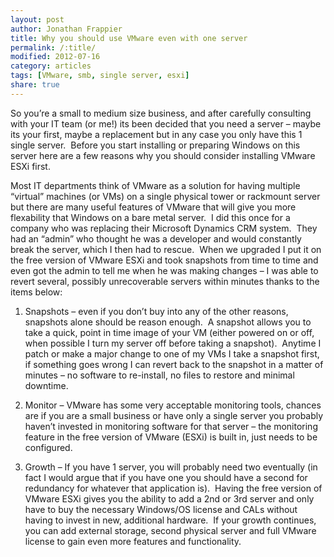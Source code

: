 ```yaml
---
layout: post
author: Jonathan Frappier
title: Why you should use VMware even with one server
permalink: /:title/
modified: 2012-07-16
category: articles
tags: [VMware, smb, single server, esxi]
share: true
---
```

So you’re a small to medium size business, and after carefully consulting with your IT team (or me!) its been decided that you need a server – maybe its your first, maybe a replacement but in any case you only have this 1 single server.  Before you start installing or preparing Windows on this server here are a few reasons why you should consider installing VMware ESXi first.

Most IT departments think of VMware as a solution for having multiple “virtual” machines (or VMs) on a single physical tower or rackmount server but there are many useful features of VMware that will give you more flexability that Windows on a bare metal server.  I did this once for a company who was replacing their Microsoft Dynamics CRM system.  They had an “admin” who thought he was a developer and would constantly break the server, which I then had to rescue.  When we upgraded I put it on the free version of VMware ESXi and took snapshots from time to time and even got the admin to tell me when he was making changes – I was able to revert several, possibly unrecoverable servers within minutes thanks to the items below:

1. Snapshots – even if you don’t buy into any of the other reasons, snapshots alone should be reason enough.  A snapshot allows you to take a quick, point in time image of your VM (either powered on or off, when possible I turn my server off before taking a snapshot).  Anytime I patch or make a major change to one of my VMs I take a snapshot first, if something goes wrong I can revert back to the snapshot in a matter of minutes – no software to re-install, no files to restore and minimal downtime.

2. Monitor – VMware has some very acceptable monitoring tools, chances are if you are a small business or have only a single server you probably haven’t invested in monitoring software for that server – the monitoring feature in the free version of VMware (ESXi) is built in, just needs to be configured.

3. Growth – If you have 1 server, you will probably need two eventually (in fact I would argue that if you have one you should have a second for redundancy for whatever that application is).  Having the free version of VMware ESXi gives you the ability to add a 2nd or 3rd server and only have to buy the necessary Windows/OS license and CALs without having to invest in new, additional hardware.  If your growth continues, you can add external storage, second physical server and full VMware license to gain even more features and functionality.